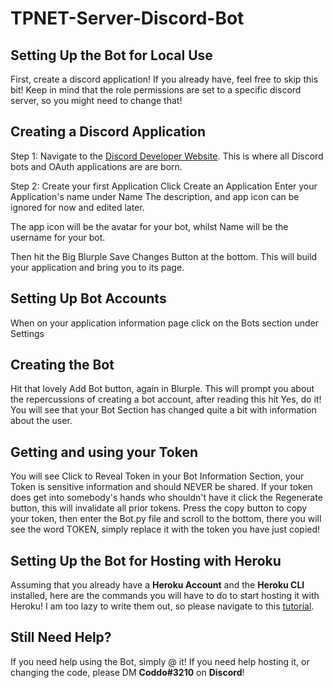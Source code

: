 # TPNET-Server-Discord-Bot

## Setting Up the Bot for Local Use

First, create a discord application! If you already have, feel free to skip this bit! Keep in mind that the role permissions are set to a specific discord server, so you might need to change that!

## Creating a Discord Application

Step 1: Navigate to the [Discord Developer Website](https://discord.com/developers/applications). This is where all Discord bots and OAuth applications are are born.

Step 2: Create your first Application Click Create an Application Enter your Application's name under Name The description, and app icon can be ignored for now and edited later.

The app icon will be the avatar for your bot, whilst Name will be the username for your bot.

Then hit the Big Blurple Save Changes Button at the bottom. This will build your application and bring you to its page.

## Setting Up Bot Accounts

When on your application information page click on the Bots section under Settings

## Creating the Bot

Hit that lovely Add Bot button, again in Blurple. This will prompt you about the repercussions of creating a bot account, after reading this hit Yes, do it! You will see that your Bot Section has changed quite a bit with information about the user.

## Getting and using your Token

You will see Click to Reveal Token in your Bot Information Section, your Token is sensitive information and should NEVER be shared. If your token does get into somebody's hands who shouldn't have it click the Regenerate button, this will invalidate all prior tokens.
Press the copy button to copy your token, then enter the Bot.py file and scroll to the bottom, there you will see the word TOKEN, simply replace it with the token you have just copied! 

## Setting Up the Bot for Hosting with Heroku

Assuming that you already have a **Heroku Account** and the **Heroku CLI** installed, here are the commands you will have to do to start hosting it with Heroku! I am too lazy to write them out, so please navigate to this [tutorial](https://techwithtim.net/tutorials/discord-py/hosting-a-discord-bot-for-free/).

## Still Need Help?

If you need help using the Bot, simply @ it! If you need help hosting it, or changing the code, please DM **Coddo#3210** on **Discord**!
